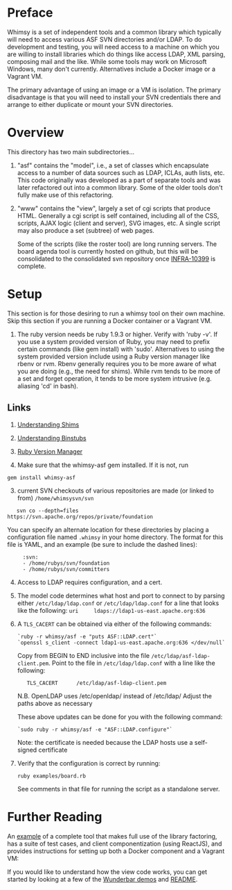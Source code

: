 Preface
=======

Whimsy is a set of independent tools and a common library which typically will
need to access various ASF SVN directories and/or LDAP.  To do development and
testing, you will need access to a machine on which you are willing to install
libraries which do things like access LDAP, XML parsing, composing mail and
the like.  While some tools may work on Microsoft Windows, many don't
currently.  Alternatives include a Docker image or a Vagrant VM.

The primary advantage of using an image or a VM is isolation.  The primary
disadvantage is that you will need to install your SVN credentials there and
arrange to either duplicate or mount your SVN directories.

Overview
========

This directory has two main subdirectories...

1. "asf" contains the "model", i.e., a set of classes which encapsulate access
   to a number of data sources such as LDAP, ICLAs, auth lists, etc.  This
   code originally was developed as a part of separate tools and was later
   refactored out into a common library.  Some of the older tools don't fully
   make use of this refactoring.

2. "www" contains the "view", largely a set of cgi scripts that produce HTML.
   Generally a cgi script is self contained, including all of the CSS,
   scripts, AJAX logic (client and server), SVG images, etc.  A single script
   may also produce a set (subtree) of web pages. 

   Some of the scripts (like the roster tool) are long running servers.  The
   board agenda tool is currently hosted on github, but this will be
   consolidated to the consolidated svn repository once 
   [INFRA-10399](https://issues.apache.org/jira/browse/INFRA-10399) 
   is complete.

Setup
=====

This section is for those desiring to run a whimsy tool on their own machine.
Skip this section if you are running a Docker container or a Vagrant VM.

1. The ruby version needs be ruby 1.9.3 or higher.  Verify with 'ruby -v'.
   If you use a system provided version of Ruby, you may need to prefix
   certain commands (like gem install) with 'sudo'.  Alternatives to using
   the system provided version include using a Ruby version manager like
   rbenv or rvm.  Rbenv generally requires you to be more aware of what you
   are doing (e.g., the need for shims).  While rvm tends to be more of a set
   and forget operation, it tends to be more system intrusive (e.g. aliasing
   'cd' in bash).
 ## Links
 1. [Understanding Shims](https://github.com/sstephenson/rbenv#understanding-shims)
 2. [Understanding Binstubs](https://github.com/sstephenson/rbenv/wiki/Understanding-binstubs)
 3. [Ruby Version Manager](https://rvm.io/)

2. Make sure that the whimsy-asf gem installed.  If it is not, run

  `gem install whimsy-asf`

3. current SVN checkouts of various repositories are made (or linked to from)
   `/home/whimsysvn/svn`

```
   svn co --depth=files https://svn.apache.org/repos/private/foundation
```

   You can specify an alternate location for these directories by placing
   a configuration file named `.whimsy` in your home directory.  The format
   for this file is YAML, and an example (be sure to include the dashed
   lines):

```
     :svn:
     - /home/rubys/svn/foundation
     - /home/rubys/svn/committers
```

4. Access to LDAP requires configuration, and a cert.
 1. The model code determines what host and port to connect to by parsing
      either `/etc/ldap/ldap.conf` or `/etc/ldap/ldap.conf` for a line that looks
      like the following:
        `uri     ldaps://ldap1-us-east.apache.org:636`

 2. A `TLS_CACERT` can be obtained via either of the following commands:

        `ruby -r whimsy/asf -e "puts ASF::LDAP.cert"`
        `openssl s_client -connect ldap1-us-east.apache.org:636 </dev/null`

      Copy from BEGIN to END inclusive into the file 
      `/etc/ldap/asf-ldap-client.pem`.  Point to the file in
      `/etc/ldap/ldap.conf` with a line like the following:

     ```   TLS_CACERT      /etc/ldap/asf-ldap-client.pem```

      N.B. OpenLDAP uses /etc/openldap/ instead of /etc/ldap/ 
      Adjust the paths above as necessary
 
      These above updates can be done for you with the following command:

        `sudo ruby -r whimsy/asf -e "ASF::LDAP.configure"`

      Note: the certificate is needed because the LDAP hosts use a self-signed
      certificate

5. Verify that the configuration is correct by running:

   `ruby examples/board.rb`

   See comments in that file for running the script as a standalone server.

Further Reading
===============

An [example](https://github.com/rubys/whimsy-agenda#readme) of a complete tool 
that makes full use of the library factoring, has a suite of test cases, and 
client componentization (using ReactJS), and provides instructions for setting 
up both a Docker component and a Vagrant VM:

If you would like to understand how the view code works, you can get started
by looking at a 
few of the [Wunderbar demos](https://github.com/rubys/wunderbar/tree/master/demo) 
and [README](https://github.com/rubys/wunderbar/blob/master/README.md).
